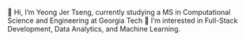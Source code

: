 👋 Hi, I’m Yeong Jer Tseng, currently studying a MS in Computational Science and Engineering at Georgia Tech
👀 I’m interested in Full-Stack Development, Data Analytics, and Machine Learning.

<!---
matthew8541/matthew8541 is a ✨ special ✨ repository because its `README.md` (this file) appears on your GitHub profile.
You can click the Preview link to take a look at your changes.
--->
